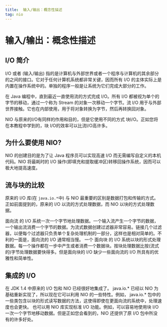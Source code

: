 ```yaml
---
title:  输入/输出：概念性描述
tag: nio
---
```

<!-- toc -->
#  输入/输出：概念性描述

## I/O 简介

I/O 或者 (输入/输出) 指的是计算机与外部世界或者一个程序与计算机的其余部分的之间的接口。它对于任何计算机系统都非常关键，因而所有 I/O 的主体实际上是内置在操作系统中的。单独的程序一般是让系统为它们完成大部分的工作。

在 Java 编程中，直到最近一直使用流的方式完成 I/O。所有 I/O 都被视为单个的字节的移动，通过一个称为 Stream 的对象一次移动一个字节。流 I/O 用于与外部世界接触。它也在内部使用，用于将对象转换为字节，然后再转换回对象。

NIO 与原来的I/O有同样的作用和目的，但是它使用不同的方式 块I/O。正如您将在本教程中学到的，块 I/O的效率可以比流I/O高许多。

## 为什么要使用 NIO?

NIO 的创建目的是为了让 Java 程序员可以实现高速 I/O 而无需编写自定义的本机代码。NIO 将最耗时的 I/O 操作(即填充和提取缓冲区)转移回操作系统，因而可以极大地提高速度。

## 流与块的比较

原来的 I/O 库(在 ```java.io.*```中) 与 NIO 最重要的区别是数据打包和传输的方式。正如前面提到的，原来的 I/O 以流的方式处理数据，而 NIO 以块的方式处理数据。

面向流 的 I/O 系统一次一个字节地处理数据。一个输入流产生一个字节的数据，一个输出流消费一个字节的数据。为流式数据创建过滤器非常容易。链接几个过滤器，以便每个过滤器只负责单个复杂处理机制的一部分，这样也是相对简单的。不利的一面是，面向流的 I/O 通常相当慢。
一个 面向块 的 I/O 系统以块的形式处理数据。每一个操作都在一步中产生或者消费一个数据块。按块处理数据比按(流式的)字节处理数据要快得多。但是面向块的 I/O 缺少一些面向流的 I/O 所具有的优雅性和简单性。

## 集成的 I/O

在 JDK 1.4 中原来的 I/O 包和 NIO 已经很好地集成了。 java.io.* 已经以 NIO 为基础重新实现了，所以现在它可以利用 NIO 的一些特性。例如， java.io.* 包中的一些类包含以块的形式读写数据的方法，这使得即使在更面向流的系统中，处理速度也会更快。
也可以用 NIO 库实现标准 I/O 功能。例如，可以容易地使用块 I/O 一次一个字节地移动数据。但是正如您会看到的，NIO 还提供了原 I/O 包中所没有的许多好处。


